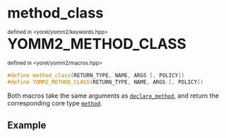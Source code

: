 
<span style="font-size:xx-large;"><strong>method_class</strong><br/></span><br/>
<sub>defined in <yorel/yomm2/keywords.hpp></sub><br/>
<span style="font-size:xx-large;"><strong>YOMM2_METHOD_CLASS</strong><br/></span><br/>
<sub>defined in <yorel/yomm2/macros.hpp></sub><br/>

```c++
#define method_class(RETURN_TYPE, NAME, ARGS [, POLICY])
#define YOMM2_METHOD_CLASS(RETURN_TYPE, NAME, ARGS [, POLICY])
```

Both macros take the same arguments as [`declare_method`](/yomm2/reference/declare_method.html), and return the
corresponding core type [`method`](/yomm2/reference/method.html).

## Example

